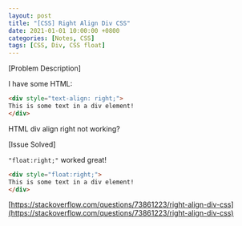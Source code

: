 ```yaml
---
layout: post
title: "[CSS] Right Align Div CSS"
date: 2021-01-01 10:00:00 +0800
categories: [Notes, CSS]
tags: [CSS, Div, CSS float]
---
```


[Problem Description]

I have some HTML:
```html
<div style="text-align: right;">
This is some text in a div element!
</div>
```
HTML div align right not working?

[Issue Solved]

`"float:right;"` worked great! 

```html
<div style="float:right;">
This is some text in a div element!
</div>
```


[https://stackoverflow.com/questions/73861223/right-align-div-css](https://stackoverflow.com/questions/73861223/right-align-div-css)
